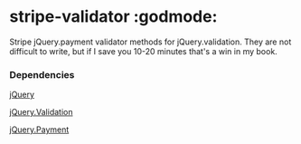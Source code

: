 # stripe-validator :godmode:
Stripe jQuery.payment validator methods for jQuery.validation. They are not difficult to write, but if I save you 10-20 minutes that's a win in my book.

### Dependencies
[jQuery](https://github.com/jquery/jquery)

[jQuery.Validation](https://github.com/jzaefferer/jquery-validation)

[jQuery.Payment](https://github.com/stripe/jquery.payment)
